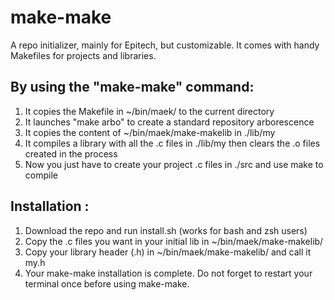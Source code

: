 # make-make
A repo initializer, mainly for Epitech, but customizable.
It comes with handy Makefiles for projects and libraries.

## By using the "make-make" command:
1) It copies the Makefile in ~/bin/maek/ to the current directory
2) It launches "make arbo" to create a standard repository arborescence
3) It copies the content of ~/bin/maek/make-makelib in ./lib/my
4) It compiles a library with all the .c files in ./lib/my then clears the .o files created in the process
5) Now you just have to create your project .c files in ./src and use make to compile

## Installation :
1) Download the repo and run install.sh (works for bash and zsh users)
2) Copy the .c files you want in your initial lib in ~/bin/maek/make-makelib/
3) Copy your library header (.h) in ~/bin/maek/make-makelib/ and call it my.h
4) Your make-make installation is complete. Do not forget to restart your terminal once before using make-make.
